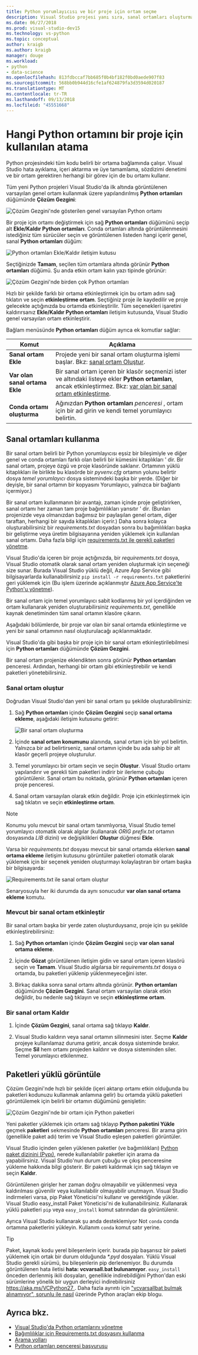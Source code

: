 ```yaml
---
title: Python yorumlayıcısı ve bir proje için ortam seçme
description: Visual Studio projesi yanı sıra, sanal ortamları oluşturma yönergeleri için kullanılacak Python ortamı atama.
ms.date: 06/27/2018
ms.prod: visual-studio-dev15
ms.technology: vs-python
ms.topic: conceptual
author: kraigb
ms.author: kraigb
manager: douge
ms.workload:
- python
- data-science
ms.openlocfilehash: 813fdbccaf7bb685f0b4bf182f0bd0aede907f83
ms.sourcegitcommit: 568bb0b944d16cfe1af624879fa3d3594d020187
ms.translationtype: MT
ms.contentlocale: tr-TR
ms.lasthandoff: 09/13/2018
ms.locfileid: "45551668"
---
```

# <a name="how-to-assign-which-python-environment-is-used-for-a-project"></a>Hangi Python ortamını bir proje için kullanılan atama

Python projesindeki tüm kodu belirli bir ortama bağlamında çalışır. Visual Studio hata ayıklama, içeri aktarma ve üye tamamlama, sözdizimi denetimi ve bir ortam gerektiren herhangi bir görev için de bu ortamı kullanır.

Tüm yeni Python projeleri Visual Studio'da ilk altında görüntülenen varsayılan genel ortam kullanmak üzere yapılandırılmış **Python ortamları** düğümünde **Çözüm Gezgini**:

![Çözüm Gezgini'nde gösterilen genel varsayılan Python ortamı](media/environments-project.png)

Bir proje için ortamı değiştirmek için sağ **Python ortamları** düğümünü seçip alt **Ekle/Kaldır Python ortamları**. Conda ortamları altında görüntülenmesini istediğiniz tüm sürücüler seçin ve görüntülenen listeden hangi içerir genel, sanal **Python ortamları** düğüm:

![Python ortamları Ekle/Kaldır iletişim kutusu](media/environments-add-remove.png)

Seçtiğinizde **Tamam**, seçilen tüm ortamlara altında görünür **Python ortamları** düğümü. Şu anda etkin ortam kalın yazı tipinde görünür:

![Çözüm Gezgini'nde birden çok Python ortamları](media/environments-project-multiple.png)

Hızlı bir şekilde farklı bir ortama etkinleştirmek için bu ortam adını sağ tıklatın ve seçin **etkinleştirme ortam**. Seçtiğiniz proje ile kaydedilir ve proje gelecekte açtığınızda bu ortamda etkinleştirilir. Tüm seçenekleri işaretini kaldırırsanız **Ekle/Kaldır Python ortamları** iletişim kutusunda, Visual Studio genel varsayılan ortam etkinleştirir.

Bağlam menüsünde **Python ortamları** düğüm ayrıca ek komutlar sağlar:

| Komut | Açıklama |
| --- | --- |
| **Sanal ortam Ekle** | Projede yeni bir sanal ortam oluşturma işlemi başlar. Bkz: [sanal ortam Oluştur](#create-a-virtual-environment). |
| **Var olan sanal ortama Ekle** | Bir sanal ortam içeren bir klasör seçmenizi ister ve altındaki listeye ekler **Python ortamları**, ancak etkinleştirmez. Bkz: [var olan bir sanal ortam etkinleştirme](#activate-an-existing-virtual-environment). |
| **Conda ortamı oluşturma** | Ağınızdan **Python ortamları** *penceresi* , ortam için bir ad girin ve kendi temel yorumlayıcı belirtin. |

## <a name="use-virtual-environments"></a>Sanal ortamları kullanma

Bir sanal ortam belirli bir Python yorumlayıcısı eşsiz bir bileşimiyle ve diğer genel ve conda ortamları farklı olan belirli bir kümesini kitaplıkları ' dir. Bir sanal ortam, projeye özgü ve proje klasöründe saklanır. Ortamının yüklü kitaplıkları ile birlikte bu klasörde bir *pyvenv.cfg* ortamın yolunu belirtir dosya *temel yorumlayıcı* dosya sistemindeki başka bir yerde. (Diğer bir deyişle, bir sanal ortamın bir kopyasını Yorumlayıcı, yalnızca bir bağlantı içermiyor.) 

Bir sanal ortam kullanmanın bir avantajı, zaman içinde proje geliştirirken, sanal ortamı her zaman tam proje bağımlılıkları yansıtır ' dir. (Bunları projenizde veya olmanızdan bağımsız bir paylaşılan genel ortam, diğer taraftan, herhangi bir sayıda kitaplıkları içerir.) Daha sonra kolayca oluşturabilirsiniz bir *requirements.txt* dosyadan sonra bu bağımlılıkları başka bir geliştirme veya üretim bilgisayarına yeniden yüklemek için kullanılan sanal ortamı. Daha fazla bilgi için [requirements.txt ile gerekli paketleri yönetme](managing-required-packages-with-requirements-txt.md).

Visual Studio'da içeren bir proje açtığınızda, bir *requirements.txt* dosya, Visual Studio otomatik olarak sanal ortam yeniden oluşturmak için seçeneği size sunar. Burada Visual Studio yüklü değil, Azure App Service gibi bilgisayarlarda kullanabilirsiniz `pip install -r requirements.txt` paketlerini geri yüklemek için (Bu işlem üzerinde açıklanmıştır [Azure App Service'te Python'u yönetme](managing-python-on-azure-app-service.md)).

Bir sanal ortam için temel yorumlayıcı sabit kodlanmış bir yol içerdiğinden ve ortam kullanarak yeniden oluşturabilirsiniz *requirements.txt*, genellikle kaynak denetiminden tüm sanal ortamın klasöre çıkarın.

Aşağıdaki bölümlerde, bir proje var olan bir sanal ortamda etkinleştirme ve yeni bir sanal ortamının nasıl oluşturulacağı açıklanmaktadır.

Visual Studio'da gibi başka bir proje için bir sanal ortam etkinleştirilebilmesi için **Python ortamları** düğümünde **Çözüm Gezgini**.

Bir sanal ortam projenize eklendikten sonra görünür **Python ortamları** penceresi. Ardından, herhangi bir ortam gibi etkinleştirebilir ve kendi paketleri yönetebilirsiniz.

### <a name="create-a-virtual-environment"></a>Sanal ortam oluştur

Doğrudan Visual Studio'dan yeni bir sanal ortam şu şekilde oluşturabilirsiniz:

1. Sağ **Python ortamları** içinde **Çözüm Gezgini** seçip **sanal ortama ekleme**, aşağıdaki iletişim kutusunu getirir:

    ![Bir sanal ortam oluşturma](media/environments-add-virtual-1.png)

1. İçinde **sanal ortam konumunu** alanında, sanal ortam için bir yol belirtin. Yalnızca bir ad belirtirseniz, sanal ortamın içinde bu ada sahip bir alt klasör geçerli projeye oluşturulur.

1. Temel yorumlayıcı bir ortam seçin ve seçin **Oluştur**. Visual Studio ortamı yapılandırır ve gerekli tüm paketleri indirir bir ilerleme çubuğu görüntülenir. Sanal ortam bu noktada, görünür **Python ortamları** içeren proje penceresi.

1. Sanal ortam varsayılan olarak etkin değildir. Proje için etkinleştirmek için sağ tıklatın ve seçin **etkinleştirme ortam**.

> [!Note]
> Konumu yolu mevcut bir sanal ortam tanımlıyorsa, Visual Studio temel yorumlayıcı otomatik olarak algılar (kullanarak *ORIG prefix.txt* ortamın dosyasında *LIB* dizini) ve değişiklikleri **Oluştur** düğmesi **Ekle**.
>
> Varsa bir *requirements.txt* dosyası mevcut bir sanal ortamda eklerken **sanal ortama ekleme** iletişim kutusunu görüntüler paketleri otomatik olarak yüklemek için bir seçenek yeniden oluşturmayı kolaylaştıran bir ortam başka bir bilgisayarda:
>
> ![Requirements.txt ile sanal ortam oluştur](media/environments-requirements-txt.png)
>
> Senaryosuyla her iki durumda da aynı sonucudur **var olan sanal ortama ekleme** komutu.

### <a name="activate-an-existing-virtual-environment"></a>Mevcut bir sanal ortam etkinleştir

Bir sanal ortam başka bir yerde zaten oluşturduysanız, proje için şu şekilde etkinleştirebilirsiniz:

1. Sağ **Python ortamları** içinde **Çözüm Gezgini** seçip **var olan sanal ortama ekleme**.

1. İçinde **Gözat** görüntülenen iletişim gidin ve sanal ortam içeren klasörü seçin ve **Tamam**. Visual Studio algılarsa bir *requirements.txt* dosya o ortamda, bu paketleri yüklenip yüklenmeyeceğini ister.

1. Birkaç dakika sonra sanal ortamı altında görünür. **Python ortamları** düğümünde **Çözüm Gezgini**. Sanal ortam varsayılan olarak etkin değildir, bu nedenle sağ tıklayın ve seçin **etkinleştirme ortam**.

### <a name="remove-a-virtual-environment"></a>Bir sanal ortam Kaldır

1. İçinde **Çözüm Gezgini**, sanal ortama sağ tıklayıp **Kaldır**.

1. Visual Studio kaldırın veya sanal ortamın silinmesini ister. Seçme **Kaldır** projeye kullanılamaz duruma getirir, ancak dosya sisteminde bırakır. Seçme **Sil** hem ortamı projeden kaldırır ve dosya sisteminden siler. Temel yorumlayıcı etkilenmez.

## <a name="view-installed-packages"></a>Paketleri yüklü görüntüle

Çözüm Gezgini'nde hızlı bir şekilde (içeri aktarıp ortamı etkin olduğunda bu paketleri kodunuzu kullanmak anlamına gelir) bu ortamda yüklü paketleri görüntülemek için belirli bir ortamın düğümünü genişletin:

![Çözüm Gezgini'nde bir ortam için Python paketleri](media/environments-installed-packages.png)

Yeni paketler yüklemek için ortamı sağ tıklayıp **Python paketini Yükle** geçmek **paketleri** sekmesinde **Python ortamları** penceresi. Bir arama girin (genellikle paket adı) terim ve Visual Studio eşleşen paketleri görüntüler.

Visual Studio içinden gelen yüklenen paketler (ve bağımlılıkları) [Python paket dizinini (Pypı)](https://pypi.org), nerede kullanılabilir paketler için arama da yapabilirsiniz. Visual Studio'nun durum çubuğu ve çıkış penceresine yükleme hakkında bilgi gösterir. Bir paketi kaldırmak için sağ tıklayın ve seçin **Kaldır**.

Görüntülenen girişler her zaman doğru olmayabilir ve yüklenmesi veya kaldırılması güvenilir veya kullanılabilir olmayabilir unutmayın. Visual Studio indirmeleri varsa, pip Paket Yöneticisi'ni kullanır ve gerektiğinde yükler. Visual Studio easy_install Paket Yöneticisi'ni de kullanabilirsiniz. Kullanarak yüklü paketleri `pip` veya `easy_install` komut satırından da görüntülenir.

Ayrıca Visual Studio kullanarak şu anda desteklemiyor Not `conda` conda ortamına paketlerini yükleyin. Kullanım `conda` komut satır yerine.

> [!Tip]
> Paket, kaynak kodu yerel bileşenlerin içerir. burada pip başarısız bir paketi yüklemek için ortak bir durum olduğunda  *\*.pyd* dosyaları. Yüklü Visual Studio gerekli sürümü, bu bileşenlerin pip derlenemiyor. Bu durumda görüntülenen hata iletisi **hata: vcvarsall.bat bulunamıyor**. `easy_install` önceden derlenmiş ikili dosyaları, genellikle indirebildiğini Python'dan eski sürümlerine yönelik bir uygun derleyici indirebilirsiniz [ https://aka.ms/VCPython27 ](https://aka.ms/VCPython27). Daha fazla ayrıntı için ["vcvarsallbat bulmak alınamıyor", sorunlu ile nasıl](https://blogs.msdn.microsoft.com/pythonengineering/2016/04/11/unable-to-find-vcvarsall-bat/) üzerinde Python araçları ekip blogu.

## <a name="see-also"></a>Ayrıca bkz.

- [Visual Studio'da Python ortamlarını yönetme](managing-python-environments-in-visual-studio.md)
- [Bağımlılıklar için Requirements.txt dosyasını kullanma](managing-required-packages-with-requirements-txt.md)
- [Arama yolları](search-paths.md)
- [Python ortamları penceresi başvurusu](python-environments-window-tab-reference.md)
